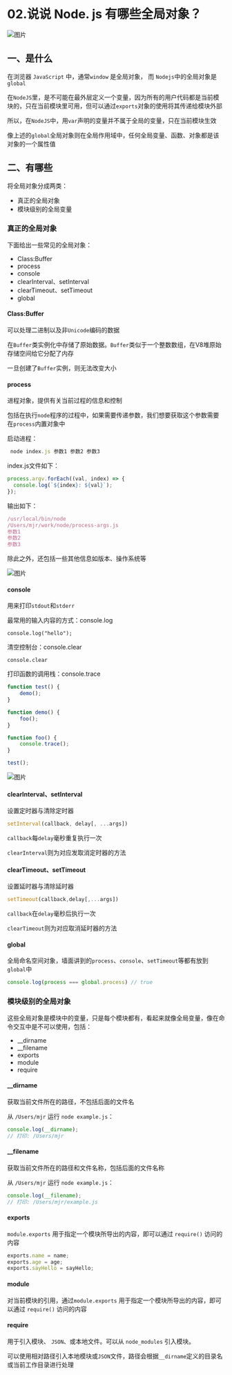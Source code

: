 # 02.说说 Node. js 有哪些全局对象？

![图片](https://cdn.jsdelivr.net/gh/IceRain-mvc/cdn/img/640-20210928154609988)

## 一、是什么

在浏览器 `JavaScript` 中，通常`window` 是全局对象， 而 `Nodejs`中的全局对象是 `global`

在`NodeJS`里，是不可能在最外层定义一个变量，因为所有的用户代码都是当前模块的，只在当前模块里可用，但可以通过`exports`对象的使用将其传递给模块外部

所以，在`NodeJS`中，用`var`声明的变量并不属于全局的变量，只在当前模块生效

像上述的`global`全局对象则在全局作用域中，任何全局变量、函数、对象都是该对象的一个属性值

## 二、有哪些

将全局对象分成两类：

- 真正的全局对象
- 模块级别的全局变量

### 真正的全局对象

下面给出一些常见的全局对象：

- Class:Buffer
- process
- console
- clearInterval、setInterval
- clearTimeout、setTimeout
- global

#### Class:Buffer

可以处理二进制以及非`Unicode`编码的数据

在`Buffer`类实例化中存储了原始数据。`Buffer`类似于一个整数数组，在V8堆原始存储空间给它分配了内存

一旦创建了`Buffer`实例，则无法改变大小

#### process

进程对象，提供有关当前过程的信息和控制

包括在执行`node`程序的过程中，如果需要传递参数，我们想要获取这个参数需要在`process`内置对象中

启动进程：

```js
 node index.js 参数1 参数2 参数3
```

index.js文件如下：

```js
process.argv.forEach((val, index) => {
  console.log(`${index}: ${val}`);
});
```

输出如下：

```js
/usr/local/bin/node
/Users/mjr/work/node/process-args.js
参数1
参数2
参数3
```

除此之外，还包括一些其他信息如版本、操作系统等

![图片](https://cdn.jsdelivr.net/gh/IceRain-mvc/cdn/img/640-20210928154649925)

#### console

用来打印`stdout`和`stderr`

最常用的输入内容的方式：console.log

```
console.log("hello");
```

清空控制台：console.clear

```
console.clear
```

打印函数的调用栈：console.trace

```js
function test() {
    demo();
}

function demo() {
    foo();
}

function foo() {
    console.trace();
}

test();
```

![图片](https://cdn.jsdelivr.net/gh/IceRain-mvc/cdn/img/640-20210928154657039)

#### clearInterval、setInterval

设置定时器与清除定时器

```js
setInterval(callback, delay[, ...args])
```

`callback`每`delay`毫秒重复执行一次

`clearInterval`则为对应发取消定时器的方法

#### clearTimeout、setTimeout

设置延时器与清除延时器

```js
setTimeout(callback,delay[,...args])
```

`callback`在`delay`毫秒后执行一次

`clearTimeout`则为对应取消延时器的方法

#### global

全局命名空间对象，墙面讲到的`process`、`console`、`setTimeout`等都有放到`global`中

```js
console.log(process === global.process) // true
```

### 模块级别的全局对象

这些全局对象是模块中的变量，只是每个模块都有，看起来就像全局变量，像在命令交互中是不可以使用，包括：

- __dirname
- __filename
- exports
- module
- require

#### __dirname

获取当前文件所在的路径，不包括后面的文件名

从 `/Users/mjr` 运行 `node example.js`：

```js
console.log(__dirname);
// 打印: /Users/mjr
```

#### __filename

获取当前文件所在的路径和文件名称，包括后面的文件名称

从 `/Users/mjr` 运行 `node example.js`：

```js
console.log(__filename);
// 打印: /Users/mjr/example.js
```

#### exports

`module.exports` 用于指定一个模块所导出的内容，即可以通过 `require()` 访问的内容

```js
exports.name = name;
exports.age = age;
exports.sayHello = sayHello;
```

#### module

对当前模块的引用，通过`module.exports` 用于指定一个模块所导出的内容，即可以通过 `require()` 访问的内容

#### require

用于引入模块、 `JSON`、或本地文件。可以从 `node_modules` 引入模块。

可以使用相对路径引入本地模块或`JSON`文件，路径会根据`__dirname`定义的目录名或当前工作目录进行处理